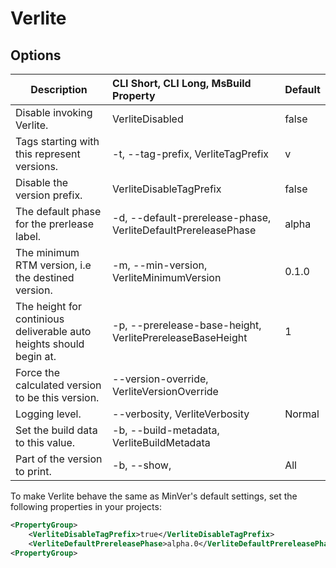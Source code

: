 # Verlite

## Options

| Description                                                         | CLI Short, CLI Long, MsBuild Property                         | Default |
| ------------------------------------------------------------------- | :------------------------------------------------------------ | :------ |
| Disable invoking Verlite.                                           | VerliteDisabled                                               | false   |
| Tags starting with this represent versions.                         | -t, --tag-prefix, VerliteTagPrefix                            | v       |
| Disable the version prefix.                                         | VerliteDisableTagPrefix                                       | false   |
| The default phase for the prerlease label.                          | -d, --default-prerelease-phase, VerliteDefaultPrereleasePhase | alpha   |
| The minimum RTM version, i.e the destined version.                  | -m, --min-version, VerliteMinimumVersion                      | 0.1.0   |
| The height for continious deliverable auto heights should begin at. | -p, --prerelease-base-height, VerlitePrereleaseBaseHeight     | 1       |
| Force the calculated version to be this version.                    | --version-override, VerliteVersionOverride                    |         |
| Logging level.                                                      | --verbosity, VerliteVerbosity                                 | Normal  |
| Set the build data to this value.                                   | -b, --build-metadata, VerliteBuildMetadata                    |         |
| Part of the version to print.                                       | -b, --show,                                                   | All     |

To make Verlite behave the same as MinVer's default settings, set the following properties in your projects:

```xml
<PropertyGroup>
	<VerliteDisableTagPrefix>true</VerliteDisableTagPrefix>
	<VerliteDefaultPrereleasePhase>alpha.0</VerliteDefaultPrereleasePhase>
<PropertyGroup>
```
